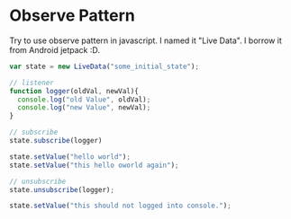 # Observe Pattern

Try to use observe pattern in javascript. I named it "Live Data". I borrow it from Android jetpack :D.

```javascript
var state = new LiveData("some_initial_state");

// listener
function logger(oldVal, newVal){
  console.log("old Value", oldVal);
  console.log("new Value", newVal);
}

// subscribe
state.subscribe(logger)

state.setValue("hello world");
state.setValue("this hello oworld again");

// unsubscribe
state.unsubscribe(logger);

state.setValue("this should not logged into console.");
```